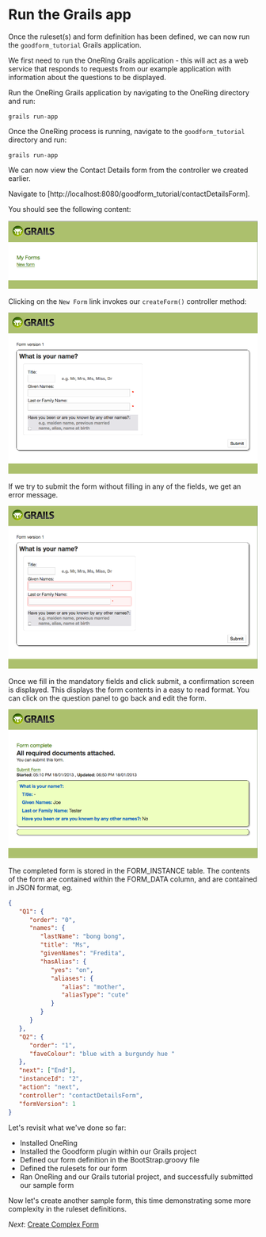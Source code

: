 Run the Grails app
===

Once the ruleset(s) and form definition has been defined, we can now run the `goodform_tutorial` Grails application.

We first need to run the OneRing Grails application - this will act as a web service that responds to requests from our
example application with information about the questions to be displayed.

Run the OneRing Grails application by navigating to the OneRing directory and run:

    grails run-app

Once the OneRing process is running, navigate to the `goodform_tutorial` directory and run:

    grails run-app

We can now view the Contact Details form from the controller we created earlier.

Navigate to [http://localhost:8080/goodform_tutorial/contactDetailsForm].

You should see the following content:

![Sample Controller](img/sample-controller.png)

Clicking on the `New Form` link invokes our `createForm()` controller method:

![Sample Form](img/sample-form.png)

If we try to submit the form without filling in any of the fields, we get an error message.

![Mandatory fields](img/mandatory-fields.png)

Once we fill in the mandatory fields and click submit, a confirmation screen is displayed. This displays the form contents
in a easy to read format. You can click on the question panel to go back and edit the form.

![Confirmation](img/form-confirmation.png)

The completed form is stored in the FORM_INSTANCE table.  The contents of the form are contained
within the FORM_DATA column, and are contained in JSON format, eg.

```json
{
   "Q1": {
      "order": "0",
      "names": {
         "lastName": "bong bong",
         "title": "Ms",
         "givenNames": "Fredita",
         "hasAlias": {
            "yes": "on",
            "aliases": {
               "alias": "mother",
               "aliasType": "cute"
            }
         }
      }
   },
   "Q2": {
      "order": "1",
      "faveColour": "blue with a burgundy hue "
   },
   "next": ["End"],
   "instanceId": "2",
   "action": "next",
   "controller": "contactDetailsForm",
   "formVersion": 1
}
```

Let's revisit what we've done so far:

* Installed OneRing
* Installed the Goodform plugin within our Grails project
* Defined our form definition in the BootStrap.groovy file
* Defined the rulesets for our form
* Ran OneRing and our Grails tutorial project, and successfully submitted our sample form

Now let's create another sample form, this time demonstrating some more complexity in the ruleset definitions.

_Next_: [Create Complex Form](06-CreateComplexForm.md)
